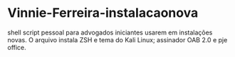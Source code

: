 # Vinnie-Ferreira-instalacaonova
shell script pessoal para advogados iniciantes usarem em instalações novas. O arquivo instala ZSH e tema do Kali Linux; assinador OAB 2.0 e pje office.
